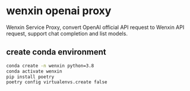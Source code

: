 # wenxin openai proxy
Wenxin Service Proxy, convert OpenAI official API request to Wenxin API request, support chat completion and list models.


## create conda environment
```bash
conda create -n wenxin python=3.8
conda activate wenxin
pip install poetry
poetry config virtualenvs.create false
```
